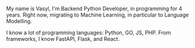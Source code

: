 My name is Vasyl, I'm Backend Python Developer, in programming for 4 years.
Right now, migrating to Machine Learning, in particular to Language Modelling.

I know a lot of programming languages: Python, GO, JS, PHP.
From frameworks, I know FastAPI, Flask, and React.

<!---
thhh31/thhh31 is a ✨ special ✨ repository because its `README.md` (this file) appears on your GitHub profile.
You can click the Preview link to take a look at your changes.
--->
